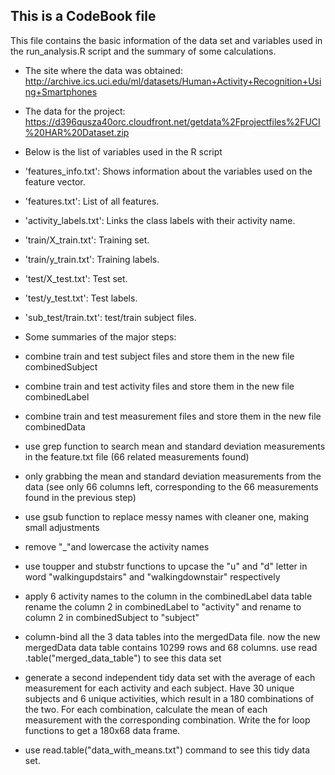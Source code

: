 ## This is a CodeBook file

This file contains the basic information of the data set and variables used in the run_analysis.R script and the summary of some calculations.

 * The site where the data was obtained:
    http://archive.ics.uci.edu/ml/datasets/Human+Activity+Recognition+Using+Smartphones
 * The data for the project:
    https://d396qusza40orc.cloudfront.net/getdata%2Fprojectfiles%2FUCI%20HAR%20Dataset.zip

 * Below is the list of variables used in the R script

  * 'features_info.txt': Shows information about the variables used on the feature vector.

  * 'features.txt': List of all features.

  * 'activity_labels.txt': Links the class labels with their activity name.

  * 'train/X_train.txt': Training set.

  * 'train/y_train.txt': Training labels.

  * 'test/X_test.txt': Test set.

  * 'test/y_test.txt': Test labels.

  * 'sub_test/train.txt': test/train subject files.

 * Some summaries of the major steps:

  * combine train and test subject files and store them in the new file  combinedSubject

  * combine train and test activity files and store them in the new file combinedLabel

  * combine train and test measurement files and store them in the new file combinedData

  * use grep function to search mean and standard deviation measurements in the feature.txt file (66 related measurements found)

  * only grabbing the mean and standard deviation measurements from the data (see only 66 columns left, corresponding to the 66 measurements found in the previous step)

  * use gsub function to replace messy names with cleaner one, making small adjustments

  * remove "_"and lowercase the activity names

  * use toupper and stubstr functions to upcase the "u" and "d" letter in word "walkingupdstairs" and "walkingdownstair" respectively

  * apply 6 activity names to the column in the combinedLabel data table
rename the column 2 in combinedLabel to "activity" and rename to column 2 in combinedSubject to "subject"

  * column-bind all the 3 data tables into the mergedData file. now the new mergedData data table contains 10299 rows and 68 columns. use read .table("merged_data_table") to see this data set

  * generate a second independent tidy data set with the average of each measurement for each activity and each subject. Have 30 unique subjects and 6 unique activities, which result in a 180 combinations of the two. For each combination, calculate the mean of each measurement with the corresponding combination. Write the for loop functions to get a 180x68 data frame.

  * use read.table("data_with_means.txt") command to see this tidy data set.

